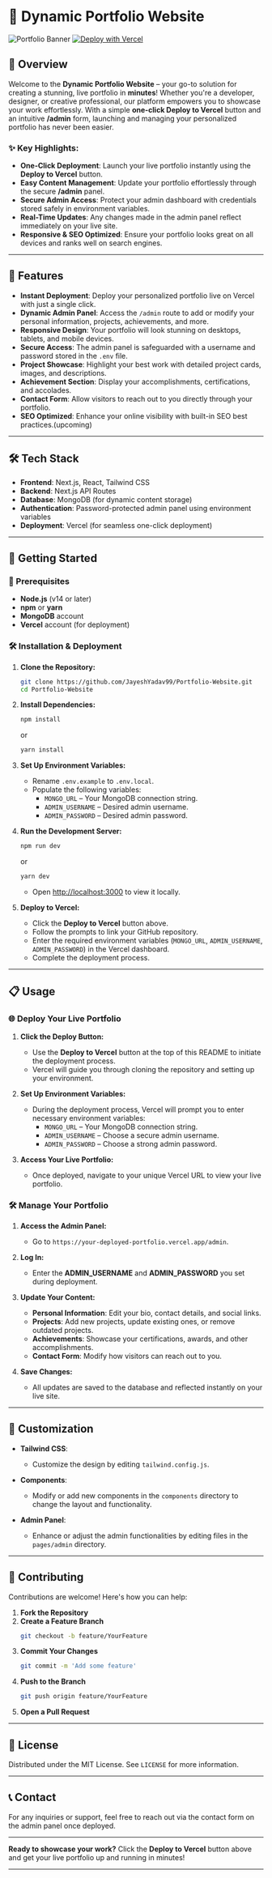 

# 🚀 Dynamic Portfolio Website

![Portfolio Banner](https://github.com/user-attachments/assets/613f1b3a-99b2-411d-885d-076337ee5b98)
[![Deploy with Vercel](https://vercel.com/button)](https://vercel.com/new/clone?repository-url=https%3A%2F%2Fgithub.com%2FJayeshYadav99%2FPortfolio-Website&env=MONGO_URL%2CADMIN_USERNAME%2CADMIN_PASSWORD%2CDB_NAME&envDescription=MONGO_URL%20is%20mongodb%20connection%20string&demo-title=Dynamic%20Portfolio&demo-description=A%20customizable%20portfolio%20starter%20with%20admin%20controls&demo-url=https%3A%2F%2Fportfolio-website-genai.vercel.app%2F&demo-image=https%3A%2F%2Fres.cloudinary.com%2Fdifz9x1sc%2Fimage%2Fupload%2Fv1728220528%2Fqaltyrsrgx7uiplniu5f.png)

## 🌟 Overview

Welcome to the **Dynamic Portfolio Website** – your go-to solution for creating a stunning, live portfolio in **minutes**! Whether you're a developer, designer, or creative professional, our platform empowers you to showcase your work effortlessly. With a simple **one-click Deploy to Vercel** button and an intuitive **/admin** form, launching and managing your personalized portfolio has never been easier.

### ✨ Key Highlights:
- **One-Click Deployment**: Launch your live portfolio instantly using the **Deploy to Vercel** button.
- **Easy Content Management**: Update your portfolio effortlessly through the secure **/admin** panel.
- **Secure Admin Access**: Protect your admin dashboard with credentials stored safely in environment variables.
- **Real-Time Updates**: Any changes made in the admin panel reflect immediately on your live site.
- **Responsive & SEO Optimized**: Ensure your portfolio looks great on all devices and ranks well on search engines.

---

## 🔧 Features

- **Instant Deployment**: Deploy your personalized portfolio live on Vercel with just a single click.
- **Dynamic Admin Panel**: Access the `/admin` route to add or modify your personal information, projects, achievements, and more.
- **Responsive Design**: Your portfolio will look stunning on desktops, tablets, and mobile devices.
- **Secure Access**: The admin panel is safeguarded with a username and password stored in the `.env` file.
- **Project Showcase**: Highlight your best work with detailed project cards, images, and descriptions.
- **Achievement Section**: Display your accomplishments, certifications, and accolades.
- **Contact Form**: Allow visitors to reach out to you directly through your portfolio.
- **SEO Optimized**: Enhance your online visibility with built-in SEO best practices.(upcoming)

---

## 🛠️ Tech Stack

- **Frontend**: Next.js, React, Tailwind CSS
- **Backend**: Next.js API Routes
- **Database**: MongoDB (for dynamic content storage)
- **Authentication**: Password-protected admin panel using environment variables
- **Deployment**: Vercel (for seamless one-click deployment)

---

## 🚀 Getting Started

### 📝 Prerequisites

- **Node.js** (v14 or later)
- **npm** or **yarn**
- **MongoDB** account
- **Vercel** account (for deployment)

### 🛠️ Installation & Deployment

1. **Clone the Repository:**
   ```bash
   git clone https://github.com/JayeshYadav99/Portfolio-Website.git
   cd Portfolio-Website
   ```

2. **Install Dependencies:**
   ```bash
   npm install
   ```
   or
   ```bash
   yarn install
   ```

3. **Set Up Environment Variables:**
   - Rename `.env.example` to `.env.local`.
   - Populate the following variables:
     - `MONGO_URL` – Your MongoDB connection string.
     - `ADMIN_USERNAME` – Desired admin username.
     - `ADMIN_PASSWORD` – Desired admin password.

4. **Run the Development Server:**
   ```bash
   npm run dev
   ```
   or
   ```bash
   yarn dev
   ```
   - Open [http://localhost:3000](http://localhost:3000) to view it locally.

5. **Deploy to Vercel:**
   - Click the **Deploy to Vercel** button above.
   - Follow the prompts to link your GitHub repository.
   - Enter the required environment variables (`MONGO_URL`, `ADMIN_USERNAME`, `ADMIN_PASSWORD`) in the Vercel dashboard.
   - Complete the deployment process.

---

## 📋 Usage

### 🌐 Deploy Your Live Portfolio

1. **Click the Deploy Button:**
   - Use the **Deploy to Vercel** button at the top of this README to initiate the deployment process.
   - Vercel will guide you through cloning the repository and setting up your environment.

2. **Set Up Environment Variables:**
   - During the deployment process, Vercel will prompt you to enter necessary environment variables:
     - `MONGO_URL` – Your MongoDB connection string.
     - `ADMIN_USERNAME` – Choose a secure admin username.
     - `ADMIN_PASSWORD` – Choose a strong admin password.

3. **Access Your Live Portfolio:**
   - Once deployed, navigate to your unique Vercel URL to view your live portfolio.

### 🛠️ Manage Your Portfolio

1. **Access the Admin Panel:**
   - Go to `https://your-deployed-portfolio.vercel.app/admin`.
   
2. **Log In:**
   - Enter the **ADMIN_USERNAME** and **ADMIN_PASSWORD** you set during deployment.

3. **Update Your Content:**
   - **Personal Information**: Edit your bio, contact details, and social links.
   - **Projects**: Add new projects, update existing ones, or remove outdated projects.
   - **Achievements**: Showcase your certifications, awards, and other accomplishments.
   - **Contact Form**: Modify how visitors can reach out to you.

4. **Save Changes:**
   - All updates are saved to the database and reflected instantly on your live site.

---

## 🎨 Customization

- **Tailwind CSS**:
  - Customize the design by editing `tailwind.config.js`.
  
- **Components**:
  - Modify or add new components in the `components` directory to change the layout and functionality.

- **Admin Panel**:
  - Enhance or adjust the admin functionalities by editing files in the `pages/admin` directory.

---

## 🤝 Contributing

Contributions are welcome! Here's how you can help:

1. **Fork the Repository**
2. **Create a Feature Branch**
   ```bash
   git checkout -b feature/YourFeature
   ```
3. **Commit Your Changes**
   ```bash
   git commit -m 'Add some feature'
   ```
4. **Push to the Branch**
   ```bash
   git push origin feature/YourFeature
   ```
5. **Open a Pull Request**

---

## 📄 License

Distributed under the MIT License. See `LICENSE` for more information.

---

## 📞 Contact

For any inquiries or support, feel free to reach out via the contact form on the admin panel once deployed.

---

**Ready to showcase your work?** Click the **Deploy to Vercel** button above and get your live portfolio up and running in minutes!

---

